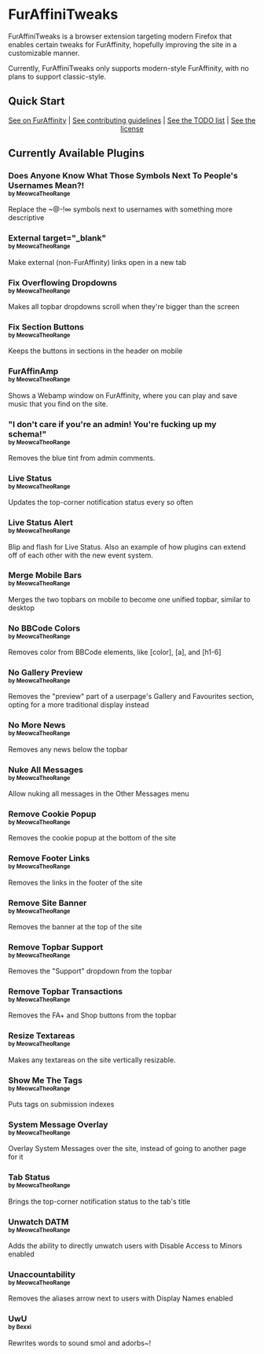 # FurAffiniTweaks
FurAffiniTweaks is a browser extension targeting modern Firefox that enables certain tweaks for FurAffinity, hopefully improving the site in a customizable manner.

Currently, FurAffiniTweaks only supports modern-style FurAffinity, with no plans to support classic-style.

## Quick Start

<center>
  <a href="https://www.furaffinity.net/gallery/abtmtr.link/folder/1530149/FurAffiniTweaks">See on FurAffinity</a> |
  <a href="/CONTRIBUTING.md">See contributing guidelines</a> |
  <a href="/TODO.md">See the TODO list</a> |
  <a href="/LICENSE">See the license</a>
</center>

## Currently Available Plugins

### Does Anyone Know What Those Symbols Next To People's Usernames Mean?!<br /><small><small>by MeowcaTheoRange</small></small>

Replace the ~@-!∞ symbols next to usernames with something more descriptive

### External target="_blank"<br /><small><small>by MeowcaTheoRange</small></small>

Make external (non-FurAffinity) links open in a new tab

### Fix Overflowing Dropdowns<br /><small><small>by MeowcaTheoRange</small></small>

Makes all topbar dropdowns scroll when they're bigger than the screen

### Fix Section Buttons<br /><small><small>by MeowcaTheoRange</small></small>

Keeps the buttons in sections in the header on mobile

### FurAffinAmp<br /><small><small>by MeowcaTheoRange</small></small>

Shows a Webamp window on FurAffinity, where you can play and save music that you find on the site.

### "I don't care if you're an admin! You're fucking up my schema!"<br /><small><small>by MeowcaTheoRange</small></small>

Removes the blue tint from admin comments.

### Live Status<br /><small><small>by MeowcaTheoRange</small></small>

Updates the top-corner notification status every so often

### Live Status Alert<br /><small><small>by MeowcaTheoRange</small></small>

Blip and flash for Live Status. Also an example of how plugins can extend off of each other with the new event system.

### Merge Mobile Bars<br /><small><small>by MeowcaTheoRange</small></small>

Merges the two topbars on mobile to become one unified topbar, similar to desktop

### No BBCode Colors<br /><small><small>by MeowcaTheoRange</small></small>

Removes color from BBCode elements, like [color], [a], and [h1-6]

### No Gallery Preview<br /><small><small>by MeowcaTheoRange</small></small>

Removes the "preview" part of a userpage's Gallery and Favourites section, opting for a more traditional display instead

### No More News<br /><small><small>by MeowcaTheoRange</small></small>

Removes any news below the topbar

### Nuke All Messages<br /><small><small>by MeowcaTheoRange</small></small>

Allow nuking all messages in the Other Messages menu

### Remove Cookie Popup<br /><small><small>by MeowcaTheoRange</small></small>

Removes the cookie popup at the bottom of the site

### Remove Footer Links<br /><small><small>by MeowcaTheoRange</small></small>

Removes the links in the footer of the site

### Remove Site Banner<br /><small><small>by MeowcaTheoRange</small></small>

Removes the banner at the top of the site

### Remove Topbar Support<br /><small><small>by MeowcaTheoRange</small></small>

Removes the "Support" dropdown from the topbar

### Remove Topbar Transactions<br /><small><small>by MeowcaTheoRange</small></small>

Removes the FA+ and Shop buttons from the topbar

### Resize Textareas<br /><small><small>by MeowcaTheoRange</small></small>

Makes any textareas on the site vertically resizable.

### Show Me The Tags<br /><small><small>by MeowcaTheoRange</small></small>

Puts tags on submission indexes

### System Message Overlay<br /><small><small>by MeowcaTheoRange</small></small>

Overlay System Messages over the site, instead of going to another page for it

### Tab Status<br /><small><small>by MeowcaTheoRange</small></small>

Brings the top-corner notification status to the tab's title

### Unwatch DATM<br /><small><small>by MeowcaTheoRange</small></small>

Adds the ability to directly unwatch users with Disable Access to Minors enabled

### Unaccountability<br /><small><small>by MeowcaTheoRange</small></small>

Removes the aliases arrow next to users with Display Names enabled

### UwU<br /><small><small>by Bexxi</small></small>

Rewrites words to sound smol and adorbs~!

